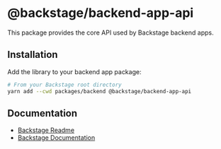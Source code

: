 # @backstage/backend-app-api

This package provides the core API used by Backstage backend apps.

## Installation

Add the library to your backend app package:

```bash
# From your Backstage root directory
yarn add --cwd packages/backend @backstage/backend-app-api
```

## Documentation

- [Backstage Readme](https://github.com/backstage/backstage/blob/master/README.md)
- [Backstage Documentation](https://github.com/backstage/backstage/blob/master/docs/README.md)
